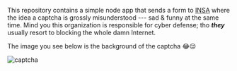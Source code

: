 This repository contains a simple node app that sends a form to [INSA](http://www.insa.gov.et/registrationapplication) where the idea a captcha is grossly misunderstood --- sad & funny at the same time. Mind you this organization is responsible for cyber defense; tho ***they*** usually resort to blocking the whole damn Internet.

The image you see below is the background of the captcha 😂😔

![captcha](http://www.insa.gov.et/PartnerRegistrationForm-portlet/images/capchaback.png)
